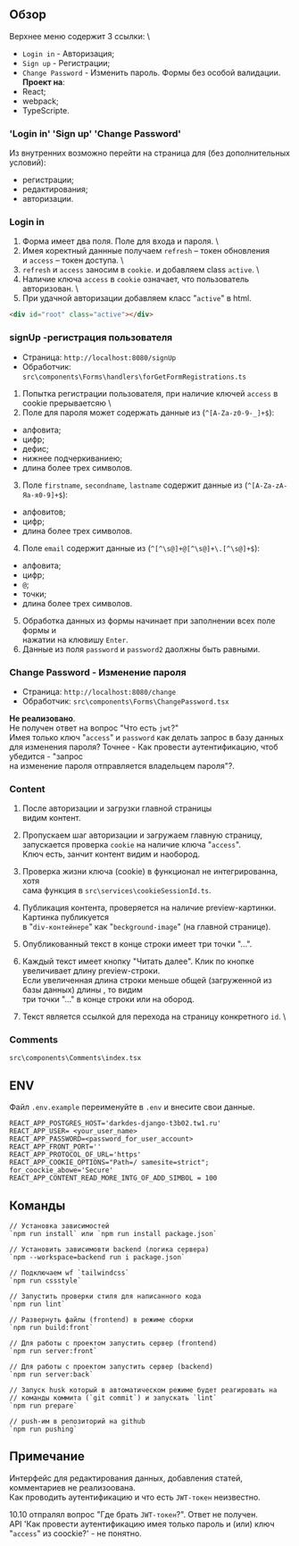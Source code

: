 
## Обзор
Верхнее меню содержит 3 ссылки: \
- `Login in` - Авторизация;
- `Sign up` - Регистрации;
- `Change Password` - Изменить пароль.
Формы без особой валидации.\
**Проект на**:
- React;
- webpack;
- TypeScripte.

### 'Login in' 'Sign up' 'Change Password'
Из внутренних возможно перейти на страница для (без дополнительных условий):
- регистрации;
- редактирования;
- авторизации.

### Login in
1. Форма имеет два поля. Поле для входа и пароля. \
2. Имея коректный даннные получаем `refresh` – токен обновления \
и `access` – токен доступа. \
3. `refresh` и `access` заносим в `cookie`. и добавляем class `active`. \
4. Наличие ключа  `access` в `cookie` означает, что пользователь авторизован. \
5. При удачной авторизации добавляем класс "`active`" в html.
```html
<div id="root" class="active"></div>
```
### signUp -регистрация пользователя
- Страница: `http://localhost:8080/signUp`
- Обработчик: `src\components\Forms\handlers\forGetFormRegistrations.ts`

1. Попытка регистрации пользователя, при наличие ключей `access` в cookie  прерываетсяю \
1. Поле для пароля может содержать данные из (`^[A-Za-z0-9-_]+$`):
  - алфовита;
  - цифр;
  - дефис;
  - нижнее подчеркиваниею;
  - длина более трех символов.
3. Поле `firstname`, `secondname`, `lastname` содержит данные из (`^[A-Za-zА-Яа-я0-9]+$`):
  - алфовитов;
  - цифр;
  - длина более трех символов.
4. Поле `email` содержит данные из (`^[^\s@]+@[^\s@]+\.[^\s@]+$`):
  - алфовита;
  - цифр;
  - `@`;
  - точки;
  - длина более трех символов.

5. Обработка данных из формы начинает при заполнении всех поле формы и \
нажатии на клювишу `Enter`.
6. Данные из поля `password` и `password2` даолжны быть равными.



### Change Password - Изменение пароля
- Страница: `http://localhost:8080/change`
- Обработчик: `src\components\Forms\ChangePassword.tsx`

**Не реализовано**. \
Не получен ответ на вопрос "Что есть `jwt`?" \
Имея только ключ "`access`" и `password` как делать запрос в базу данных для изменения пароля?
Точнее - Как провести аутентификацию, чтоб убедится - "запрос \
на изменение пароля отправляется владельцем пароля"?.

### Content
1. После авторизации и загрузки главной страницы \
видим контент.
2. Пропускаем шаг авторизации и загружаем главную страницу, \
запускается проверка `cookie` на наличие ключа "`access`". \
Ключ есть, занчит контент видим и наобород.

3. Проверка жизни ключа (cookie) в функционал не интегрированна, хотя \
сама функция в `src\services\cookieSessionId.ts`.


4. Публикация контента, проверяется на наличие preview-картинки. Картинка публикуется \
в "`div-контейнере`" как "`beckground-image`" (на главной странице).

5. Опубликованный текст в конце строки имеет три точки "...".

6. Каждый текст имеет кнопку "Читать далее". Клик по кнопке увеличивает длину preview-строки. \
Если увеличенная длина строки меньше общей (загруженной из базы данных) длины , то видим \
три точки "..." в конце строки или на обород.

7. Текст является ссылкой для перехода на страницу конкретного `id`. \
### Comments
`src\components\Comments\index.tsx`

## ENV
Файл `.env.example` переименуйте в `.env` и внесите свои данные.

```text
REACT_APP_POSTGRES_HOST='darkdes-django-t3b02.tw1.ru'
REACT_APP_USER= <your_user_name>
REACT_APP_PASSWORD=<password_for_user_account>
REACT_APP_FRONT_PORT=''
REACT_APP_PROTOCOL_OF_URL='https'
REACT_APP_COOKIE_OPTIONS="Path=/ samesite=strict";
for_coockie_abowe='Secure'
REACT_APP_CONTENT_READ_MORE_INTG_OF_ADD_SIMBOL = 100
```


## Команды
```text
// Установка зависимостей
`npm run install` или `npm run install package.json`

// Установить зависимовти backend (логика сервера)
`npm --workspace=backend run i package.json`

// Подключаем wf `tailwindcss`
`npm run cssstyle`

// Запустить проверки стиля для написанного кода
`npm run lint`

// Развернуть файлы (frontend) в режиме сборки
`npm run build:front`

// Для работы с проектом запустить сервер (frontend)
`npm run server:front`

// Для работы с проектом запустить сервер (backend)
`npm run server:back`

// Запуск husk который в автоматическом режиме будет реагировать на
// команды коммита (`git commit`) и запускать `lint`
`npm run prepare`

// push-им в репозиторий на github
`npm run pushing`

```

## Примечание
Интерфейс для редактирования данных, добавления статей, комментариев не реализоована.\
Как проводить аутентификацию и что есть `JWT-токен` неизвестно.


10.10 отпралял вопрос "Где брать `JWT-токен`?". Ответ не получен. \
API 'Как провести аутентификацию имея только пароль и (или) ключ "`access`" из coockie?' - не понятно.
